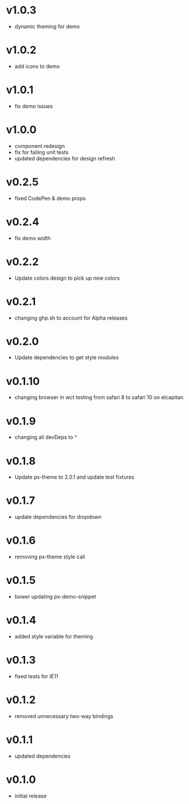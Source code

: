 v1.0.3
==================
* dynamic theming for demo

v1.0.2
==================
* add icons to demo

v1.0.1
==================
* fix demo issues

v1.0.0
==================
* component redesign
* fix for failing unit tests
* updated dependencies for design refresh

v0.2.5
==================
* fixed CodePen & demo props

v0.2.4
==================
* fix demo width

v0.2.2
==================
* Update colors design to pick up new colors

v0.2.1
==================
* changing ghp.sh to account for Alpha releases

v0.2.0
==================
* Update dependencies to get style modules

v0.1.10
==================
* changing browser in wct testing from safari 8 to safari 10 on elcapitan

v0.1.9
==================
* changing all devDeps to ^

v0.1.8
==================
* Update px-theme to 2.0.1 and update test fixtures

v0.1.7
==================
* update dependencies for dropdown

v0.1.6
==================
* removing px-theme style call


v0.1.5
==================
* bower updating px-demo-snippet

v0.1.4
==================
* added style variable for theming

v0.1.3
==================
* fixed tests for IE11

v0.1.2
==================
* removed unnecessary two-way bindings

v0.1.1
==================
* updated dependencies

v0.1.0
==================
* initial release
